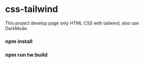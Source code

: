 # css-tailwind

This project develop page only HTML CSS with tailwind, also use DarkMode.

### npm install

### npm run tw:build